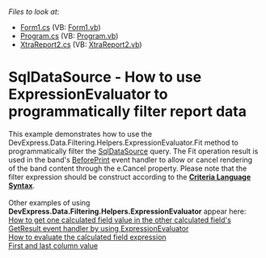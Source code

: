 <!-- default file list -->
*Files to look at*:

* [Form1.cs](./CS/Form1.cs) (VB: [Form1.vb](./VB/Form1.vb))
* [Program.cs](./CS/Program.cs) (VB: [Program.vb](./VB/Program.vb))
* [XtraReport2.cs](./CS/XtraReport2.cs) (VB: [XtraReport2.vb](./VB/XtraReport2.vb))
<!-- default file list end -->
# SqlDataSource - How to use ExpressionEvaluator to programmatically filter report data 


This example demonstrates how to use the DevExpress.Data.Filtering.Helpers.ExpressionEvaluator.Fit method to programmatically filter the <a href="https://documentation.devexpress.com/#CoreLibraries/clsDevExpressDataAccessSqlSqlDataSourcetopic">SqlDataSource</a> query. The Fit operation result is used in the band's <a href="https://documentation.devexpress.com/#XtraReports/DevExpressXtraReportsUIXRControl_BeforePrinttopic">BeforePrint</a> event handler to allow or cancel rendering of the band content through the e.Cancel property. Please note that the filter expression should be construct according to the <strong><a href="https://documentation.devexpress.com/#CoreLibraries/CustomDocument4928">Criteria Language Syntax</a></strong>.<br><br>Other examples of using <strong>DevExpress.Data.Filtering.Helpers.ExpressionEvaluator</strong> appear here:<br><a href="https://www.devexpress.com/Support/Center/p/T328515">How to get one calculated field value in the other calculated field's GetResult event handler by using ExpressionEvaluator</a><br><a href="https://www.devexpress.com/Support/Center/p/T242016">How to evaluate the calculated field expression</a><br><a href="https://www.devexpress.com/Support/Center/p/T195040">First and last column value</a>

<br/>


